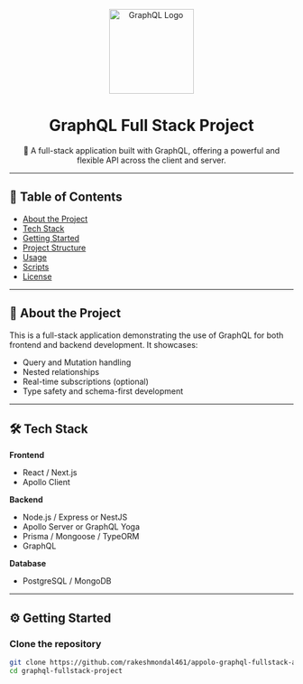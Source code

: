 <p align="center">
  <img src="https://graphql.org/img/logo.svg" width="150" alt="GraphQL Logo">
</p>

<h1 align="center">GraphQL Full Stack Project</h1>

<p align="center">
  🚀 A full-stack application built with GraphQL, offering a powerful and flexible API across the client and server.  
</p>

---

## 📌 Table of Contents

- [About the Project](#about-the-project)
- [Tech Stack](#tech-stack)
- [Getting Started](#getting-started)
- [Project Structure](#project-structure)
- [Usage](#usage)
- [Scripts](#scripts)
- [License](#license)

---

## 📖 About the Project

This is a full-stack application demonstrating the use of GraphQL for both frontend and backend development. It showcases:

- Query and Mutation handling
- Nested relationships
- Real-time subscriptions (optional)
- Type safety and schema-first development

---

## 🛠️ Tech Stack

**Frontend**  
- React / Next.js  
- Apollo Client  

**Backend**  
- Node.js / Express or NestJS  
- Apollo Server or GraphQL Yoga  
- Prisma / Mongoose / TypeORM  
- GraphQL  

**Database**  
- PostgreSQL / MongoDB

---

## ⚙️ Getting Started

### Clone the repository

```bash
git clone https://github.com/rakeshmondal461/appolo-graphql-fullstack-app.git
cd graphql-fullstack-project
